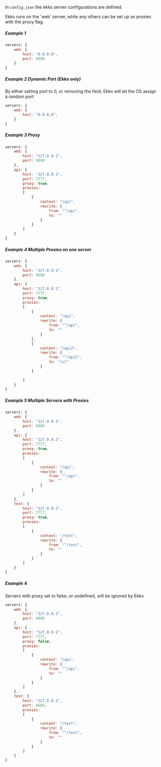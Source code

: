 In `config.json` the ekko server configurations are defined.
 
Ekko runs on the 'web' server, while any others can be set up as proxies with the proxy flag.

##### Example 1
>
```javascript
servers: {
    web: {
        host: "0.0.0.0",
        port: 9999
    }
}
```

##### Example 2 Dynamic Port (Ekko only)
By either setting port to 0, or removing the field, Ekko will let the OS assign a random port

>
```javascript
servers: {
    web: {
        host: "0.0.0.0",
    }
}
```

##### Example 3 Proxy

>
```javascript
servers: {
    web: {
        host: "127.0.0.1",
        port: 9999
    },
    api: {
        host: "127.0.0.1",
        port: 7777,
        proxy: true,
        proxies: 
        [
            {
                context: "/api",
                rewrite: {
                    from: "^/api",
                    to: ""
                }
            }
        ]
    }
}
```

##### Example 4 Multiple Proxies on one server

>
```javascript
servers: {
    web: {
        host: "127.0.0.1",
        port: 9999
    },
    api: {
        host: "127.0.0.1",
        port: 7777,
        proxy: true,
        proxies: 
        [
            {
                context: "/api",
                rewrite: {
                    from: "^/api",
                    to: ""
                }
            },
            {
                context: "/api2",
                rewrite: {
                    from: "^/api2",
                    to: "/v1"
                }
            }
                
        ]
    }
}
```

##### Example 5 Multiple Servers with Proxies
>
```javascript
servers: {
    web: {
        host: "127.0.0.1",
        port: 9999
    },
    api: {
        host: "127.0.0.1",
        port: 7777,
        proxy: true,
        proxies: 
        [
            {
                context: "/api",
                rewrite: {
                    from: "^/api",
                    to: ""
                }
            }
        ]
    },
    test: {
        host: "127.0.0.1",
        port: 7777,
        proxy: true,
        proxies: 
        [
            {
                context: "/test",
                rewrite: {
                    from: "^/test",
                    to: ""
                }
            }
        ]
    }
}
```

##### Example 4

Servers with proxy set to false, or undefined, will be ignored by Ekko

>
```javascript
servers: {
    web: {
        host: "127.0.0.1",
        port: 9999
    },
    api: {
        host: "127.0.0.1",
        port: 7777,
        proxy: false,
        proxies: 
        [
            {
                context: "/api",
                rewrite: {
                    from: "^/api",
                    to: ""
                }
            }
        ]
    },
    test: {
        host: "127.0.0.1",
        port: 6666,
        proxies: 
        [
            {
                context: "/test",
                rewrite: {
                    from: "^/test",
                    to: ""
                }
            }
        ]
    }
}
```
